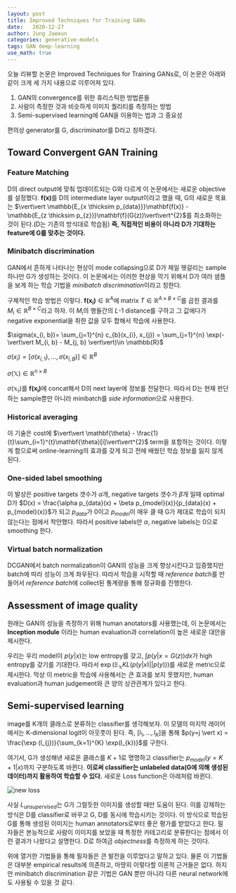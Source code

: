 ```yaml
---
layout: post
title: Improved Techniques for Training GANs
date:   2020-12-27
author: Jung Jaeeun
categories: generative-models 
tags: GAN deep-learning
use_math: true
---
```


오늘 리뷰할 논문은 Improved Techniques for Training GANs로, 이 논문은 아래와 같이 크게 세 가지 내용으로 이루어져 있다.

1. GAN의 convergence를 위한 휴리스틱한 방법론들
2. 사람이 측정한 것과 비슷하게 이미지 퀄리티를 측정하는 방법
3. Semi-supervised learning에 GAN을 이용하는 법과 그 중요성

편의상 generator를 G, discriminator를 D라고 칭하겠다.

## Toward Convergent GAN Training

### Feature Matching

D의 direct output에 맞춰 업데이트되는 G와 다르게 이 논문에서는 새로운 objective를 설정했다. $\mathbf{f(x)}$를 D의 intermediate layer output이라고 했을 때, G의 새로운 목표는 $\vert\vert \mathbb{E_{x \thicksim p_{data}}}\mathbf{f(x)} - \mathbb{E_{z \thicksim p_{z}}}\mathbf{f}(G(z))\vert\vert^{2}$를 최소화하는 것이 된다.(D는 기존의 방식대로 학습됨) **즉, 직접적인 비용이 아니라 D가 기대하는 feature에 G를 맞추는 것이다.** 

### Minibatch discrimination

GAN에서 흔하게 나타나는 현상이 mode collapsing으로 D가 제일 헷갈리는 sample 하나만 G가 생성하는 것이다. 이 논문에서는 이러한 현상을 막기 위해서 D가 여러 샘플을 보게 하는 학습 기법을 *minibatch discrimination*이라고 칭한다.

구체적인 학습 방법은 이렇다. $\mathbf{f(x_{i})} \in \mathbb{R}^{A}$에 matrix $T \in \mathbb{R}^{A \times B \times C}$를 곱힌 결과를 $M_{i} \in \mathbb{R}^{B \times C}$라고 하자. 이 $M_{i}$의 행들간의 $L$-1 distance를 구하고 그 값에다가 negative exponential을 취한 값을 모두 합해서 학습에 사용한다.

$\sigma(x_{i, b})= \sum_{j=1}^{n} c_{b}(x_{i}, x_{j}) = \sum_{j=1}^{n} \exp(- \vert\vert M_{i, b} - M_{j, b} \vert\vert)\in \mathbb{R}$

$\sigma(x_{i}) = [\sigma(x_{i, 1}), ..., \sigma(x_{i, B})] \in \mathbb{R}^{B}$

$\sigma(\mathbb{X}) \in \mathbb{R}^{n \times B}$

$\sigma(\mathbb{x_{i}})$를 $\mathbf{f(x_{i})}$에 concat해서 D의 next layer에 정보를 전달한다. 따라서 D는 현재 판단하는 sample뿐만 아니라 minibatch를 *side information*으로 사용한다.

### Historical averaging

이 기술은 cost에 $\vert\vert \mathbf{\theta} - \frac{1}{t}\sum_{i=1}^{t}\mathbf{\theta}[i]\vert\vert^{2}$ term을 포함하는 것이다. 이렇게 함으로써 online-learning의 효과를 갖게 되고 전에 배웠던 학습 정보를 잃지 않게 된다.

### One-sided label smoothing

이 발상은 positive targets 갯수가 $\alpha$개, negative targets 갯수가 $\beta$개 일때 optimal D가 $D(x) = \frac{\alpha p_{data}(x) + \beta p_{model}(x)}{p_{data}(x) + p_{model}(x)}$가 되고 $p_{data}$가 0이고 $p_{model}$이 매우 클 때 G가 제대로 학습이 되지 않는다는 점에서 착안했다. 따라서 positive labels만 $\alpha$, negative labels는 0으로 smoothing 한다.

### Virtual batch normalization

DCGAN에서 batch normalization이 GAN의 성능을 크게 향상시킨다고 입증했지만 batch에 따라 성능이 크게 좌우된다. 따라서 학습을 시작할 때 *reference batch*를 만들어서 *reference batch*에 collect된 통계량을 통해 정규화를 진행한다.

## Assessment of image quality

원래는 GAN의 성능을 측정하기 위해 human anotators를 사용했는데, 이 논문에서는 **Inception module** 이라는 human evaluation과 correlation이 높은 새로운 대안을 제시한다.

우리는 우리 model이 $p(y \vert x)$는 low entropy를 갖고, $\int p(y \vert x = G(z))dx$가 high entropy를 갖기를 기대한다. 따라서 $\exp (\mathbb{E_{x}} KL(p(y \vert x) \vert\vert p(y)))$를 새로운 metric으로 제시한다. 막상 이 metric을 학습에 사용해서는 큰 효과를 보지 못했지만, human evaluation과 human judgement와 큰 양의 상관관계가 있다고 한다.

## Semi-supervised learning

image를 K개의 클래스로 분류하는 classifier를 생각해보자. 이 모델의 마지막 레이어에서는 K-dimensional logit이 아웃풋이 된다. 즉, $[l_{1}, ..., l_{K}]$을 통해 $p(y=j \vert x) = \frac{\exp (l_{j})}{\sum_{k=1}^{K} \exp(l_{k})}$를 구한다.

여기서, G가 생성해낸 새로운 클래스를 $K+1$로 명명하고 classifier는 $p_{model}(y=K+1 \vert x)$까지 구분하도록 바뀐다. **이로써 classifier는 unlabeled data(G에 의해 생성된 데이터)까지 활용하여 학습할 수 있다.** 새로운 Loss function은 아래처럼 바뀐다.

![new loss](../../../../img/gans/new-loss.png)

사실 $L_{unsupervised}$는 G가 그럴듯한 이미지를 생성할 때만 도움이 된다. 이를 강제하는 방식은 D를 classifier로 바꾸고 G, D를 동시에 학습시키는 것이다. 이 방식으로 학습된 G를 통해 생성된 이미지는 human annotators로부터 좋은 평가를 받았다고 한다. 필자들은 본능적으로 사람이 이미지를 보았을 때 특정한 카테고리로 분류한다는 점에서 이런 결과가 나왔다고 설명한다. D로 하여금 *objectness*를 측정하게 하는 것이다. 

위에 열거한 기법들을 통해 필자들은 큰 발전을 이루었다고 말하고 있다. 물론 이 기법들은 대부분 empirical results에 의존하고, 마땅히 이렇다할 이론적 근거들은 없다. 하지만 minibatch discrimination 같은 기법은 GAN 뿐만 아니라 다른 neural network에도 사용될 수 있을 것 같다.